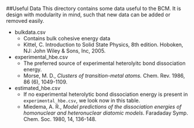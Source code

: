##Useful Data
This directory contains some data useful to the BCM. It 
is design with modularity in mind, such that new data can be
added or removed easily.
* bulkdata.csv
    * Contains bulk cohesive energy data
    * Kittel, C. Introduction to Solid State Physics, 8th edition. Hoboken, NJ: John Wiley & Sons, Inc, 2005.
* experimental_hbe.csv
  * The preferred source of experimental heterolyitc bond dissociation energy.
  * Morse, M. D., *Clusters of transition-metal atoms.* Chem. Rev. 1986, 86 (6), 1049-1109.
* estimated_hbe.csv
  * If no experimental heterolytic bond dissociation energy is present in `experimental_hbe.csv`, we look now in this
    table.
  * Miedema, A. R., *Model predictions of the dissociation energies of homonuclear and heteronuclear diatomic models.*
    Faradaday Symp. Chem. Soc. 1980, 14, 136-148.